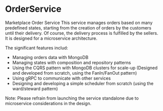 # OrderService
Marketplace Order Service
This service manages orders based on many predefined states, starting from the creation of orders by the customers until their delivery. Of course, the delivery process is fulfilled by the sellers. It is designed for a microservice architecture.

The significant features includ:
- Managing orders data with MongoDB
- Managing states with composition and repository patterns
- Using the CQRS pattern with MongoDB clusters for scale-up (Designed and developed from scratch, using the FanIn/FanOut pattern)
- Using gRPC to communicate with other services
- Designing and developing a simple scheduler from scratch (using the ward/steward pattern)
  
Note: Please refrain from launching the service standalone due to microservice considerations in the design.
